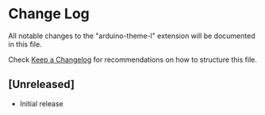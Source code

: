 # Change Log

All notable changes to the "arduino-theme-l" extension will be documented in this file.

Check [Keep a Changelog](http://keepachangelog.com/) for recommendations on how to structure this file.

## [Unreleased]

- Initial release
